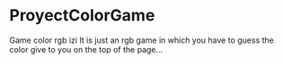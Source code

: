 # ProyectColorGame
Game color rgb izi
 It is just an rgb game in which you have to guess the color give to you on the top of the page...
